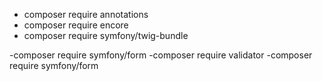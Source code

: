 - composer require annotations
- composer require encore
- composer require symfony/twig-bundle



-composer require symfony/form
-composer require validator
-composer require symfony/form